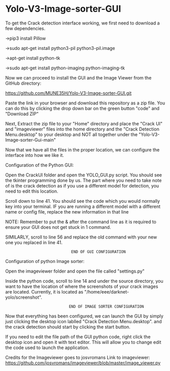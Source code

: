 # Yolo-V3-Image-sorter-GUI

To get the Crack detection interface working, we first need to download a few dependencies.

->pip3 install Pillow

->sudo apt-get install python3-pil python3-pil.image

->apt-get install python-tk

->sudo apt-get install python-imaging python-imaging-tk

Now we can proceed to install the GUI and the Image Viewer from the GitHub directory:

https://github.com/MUNE35H/Yolo-V3-Image-sorter-GUI.git 

Paste the link in your browser and download this repository as a zip file. You can do this by clicking the drop down bar on the green button "code" and "Download ZIP"

Next, Extract the zip file to your "Home" directory and place the "Crack UI" and "imageviewer" files into the home directory and the "Crack Detection Menu.desktop" to your desktop and NOT all together under the "Yolo-V3-Image-sorter-Gui-main"

Now that we have all the files in the proper location, we can configure the interface into how we like it.


Configuration of the Python GUI:

Open the CrackUI folder and open the YOLO_GUI.py script. You should see the tkinter programming done by us. The part where you need to take note of is the crack detection as if you use a different model for detection, you need to edit this location.

Scroll down to line 41. You should see the code which you would normally key into your terminal. IF you are running a different model with a different name or config file, replace the new information in that line

NOTE: Remember to put the & after the command line as it is required to ensure your GUI does not get stuck in 1 command.

SIMILARLY, scroll to line 56 and replace the old command with your new one you replaced in line 41.

                                 END OF GUI CONFIGURATION

Configuration of python Image sorter:

Open the imageviewer folder and open the file called "settings.py" 

Inside the python code, scroll to line 14 and under the source directory, you want to have the location of where the screenshots of your crack images are located. Currently, it is located as "/home/eee/darknet-yolo/screenshot".

                                END OF IMAGE SORTER CONFIGURATION

Now that everything has been configured, we can launch the GUI by simply just clicking the desktop icon lablled "Crack Detection Menu.desktop". and the crack detection should start by clicking the start button.

If you need to edit the file path of the GUI python code, right click the desktop icon and open it with text editor. This will allow you to change edit the code used to launch the application.


Credits for the Imageviewer goes to josvromans
Link to imageviewer: https://github.com/josvromans/imageviewer/blob/master/image_viewer.py








 

